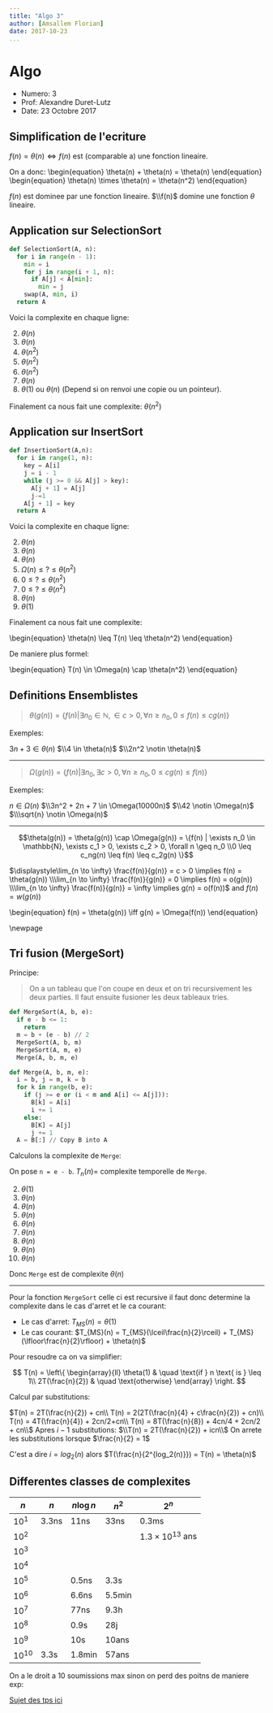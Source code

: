 ```yaml
---
title: "Algo 3"
author: [Amsallem Florian]
date: 2017-10-23
...
```


# Algo

* Numero: 3
* Prof: Alexandre Duret-Lutz
* Date: 23 Octobre 2017

## Simplification de l'ecriture

$f(n) = \theta(n) \iff f(n)$ est (comparable a) une fonction lineaire.

On a donc:
\begin{equation}
\theta(n) + \theta(n) = \theta(n)
\end{equation}
\begin{equation}
\theta(n) \times \theta(n) = \theta(n^2)
\end{equation}

$f(n)$ est dominee par une fonction lineaire.
$\\f(n)$ domine une fonction $\theta$ lineaire.

## Application sur SelectionSort

```python
def SelectionSort(A, n):
  for i in range(n - 1):
    min = i
    for j in range(i + 1, n):
      if A[j] < A[min]:
        min = j
    swap(A, min, i)
  return A
```

Voici la complexite en chaque ligne:

2. $\theta(n)$
1. $\theta(n)$
1. $\theta(n^2)$
1. $\theta(n^2)$
1. $\theta(n^2)$
1. $\theta(n)$
1. $\theta(1)$ ou $\theta(n)$ (Depend si on renvoi une copie ou un pointeur).

Finalement ca nous fait une complexite: $\theta(n^2)$

## Application sur InsertSort

```python
def InsertionSort(A,n):
  for i in range(1, n):
    key = A[i]
    j = i - 1
    while (j >= 0 && A[j] > key):
      A[j + 1] = A[j]
      j-=1
    A[j + 1] = key
  return A
```

Voici la complexite en chaque ligne:

2. $\theta(n)$
1. $\theta(n)$
1. $\theta(n)$
1. $\Omega(n) \leq ? \leq \theta(n^2)$
1. $0 \leq ? \leq \theta(n^2)$
1. $0 \leq ? \leq \theta(n^2)$
1. $\theta(n)$
1. $\theta(1)$

Finalement ca nous fait une complexite:

\begin{equation}
\theta(n) \leq T(n) \leq \theta(n^2)
\end{equation}

De maniere plus formel:

\begin{equation}
T(n) \in \Omega(n) \cap \theta(n^2)
\end{equation}

## Definitions Ensemblistes

> $\theta(g(n)) = \{ f(n) | \exists n_0 \in \mathbb{N}, \in c > 0, \forall n
\geq n_0, 0 \leq f(n) \leq cg(n) \}$

Exemples:

$3n+3 \in \theta(n)$
$\\4 \in \theta(n)$
$\\2n^2 \notin \theta(n)$

-------------------

> $\Omega(g(n)) = \{ f(n) | \exists n_0, \exists c > 0, \forall n
\geq n_0, 0 \leq cg(n) \leq f(n) \}$

Exemples:

$n \in \Omega(n)$
$\\3n^2 + 2n + 7 \in \Omega(10000n)$
$\\42 \notin \Omega(n)$
$\\\sqrt{n} \notin \Omega(n)$

-----------------

$$\theta(g(n)) = \theta(g(n)) \cap \Omega(g(n)) = \{f(n) | \exists n_0 \in \mathbb{N},
\exists c_1 > 0, \exists c_2 > 0, \forall n \geq n_0
\\0 \leq c_ng(n) \leq f(n) \leq c_2g(n) \}$$

$\displaystyle\lim_{n \to \infty} \frac{f(n)}{g(n)} = c > 0 \implies f(n) = \theta(g(n))
\\\lim_{n \to \infty} \frac{f(n)}{g(n)} = 0 \implies f(n) = o(g(n))
\\\lim_{n \to \infty} \frac{f(n)}{g(n)} = \infty \implies g(n) = o(f(n))$ and $f(n) = w(g(n))$

\begin{equation}
f(n) = \theta(g(n)) \iff g(n) = \Omega(f(n))
\end{equation}

\newpage

## Tri fusion (MergeSort)

Principe:

> On a un tableau que l'on coupe en deux et on tri recursivement les deux parties.
> Il faut ensuite fusioner les deux tableaux tries.

```python
def MergeSort(A, b, e):
  if e - b <= 1:
    return
  m = b + (e - b) // 2
  MergeSort(A, b, m)
  MergeSort(A, m, e)
  Merge(A, b, m, e)
```
```python
def Merge(A, b, m, e):
  i = b, j = m, k = b
  for k in range(b, e):
    if (j >= e or (i < m and A[i] <= A[j])):
      B[k] = A[i]
      i += 1
    else:
      B[K] = A[j]
      j += 1
  A = B[:] // Copy B into A
```

Calculons la complexite de `Merge`:

On pose `n = e - b`. $T_n(n) =$ complexite temporelle de `Merge`.

2. $\theta(1)$
1. $\theta(n)$
1. $\theta(n)$
1. $\theta(n)$
1. $\theta(n)$
1. $\theta(n)$
1. $\theta(n)$
1. $\theta(n)$
1. $\theta(n)$

Donc `Merge` est de complexite $\theta(n)$

------------------

Pour la fonction `MergeSort` celle ci est recursive il faut donc determine la complexite
dans le cas d'arret et le ca courant:

* Le cas d'arret: $T_{MS}(n) = \theta(1)$
* Le cas courant: $T_{MS}(n) = T_{MS}(\lceil\frac{n}{2}\rceil) +
T_{MS}(\lfloor\frac{n}{2}\rfloor) + \theta(n)$

Pour resoudre ca on va simplifier:

$$
T(n) = \left\{
    \begin{array}{ll}
      \theta(1)       & \quad \text{if } n \text{ is } \leq 1\\
      2T(\frac{n}{2}) & \quad \text{otherwise}
    \end{array}
\right.
$$

Calcul par substitutions:

$T(n) = 2T(\frac{n}{2}) + cn\\
T(n) = 2(2T(\frac{n}{4} + c\frac{n}{2}) + cn)\\
T(n) = 4T(\frac{n}{4}) + 2cn/2+cn\\
T(n) = 8T(\frac{n}{8}) + 4cn/4 + 2cn/2 + cn\\$
Apres $i-1$ substitutions:
$\\T(n) = 2T(\frac{n}{2}) + icn\\$
On arrete les substitutions lorsque $\frac{n}{2} = 1$

C'est a dire $i = log_2(n)$ alors $T(\frac{n}{2^{log_2(n)}}) = T(n) = \theta(n)$

## Differentes classes de complexites

| $n$ | $n$ | $n\log n$ | $n^2$ | $2^n$ |
|---|---|---|---|---|
| $10^1$ | 3.3ns | 11ns | 33ns | 0.3ms |
| $10^2$ |  |  |  | $1.3 \times 10^{13}$ ans |
| $10^3$ |  |  |  |
| $10^4$ |  |  |  |
| $10^5$ |  | 0.5ns | 3.3s |
| $10^6$ |  | 6.6ns | 5.5min |
| $10^7$ |  | 77ns | 9.3h |
| $10^8$ |  | 0.9s | 28j |
| $10^9$ |  | 10s | 10ans |
| $10^{10}$ | 3.3s | 1.8min | 57ans |

On a le droit a 10 soumissions max sinon on perd des poitns de maniere exp:

[Sujet des tps ici](https://algo.lrde.epita.fr)

